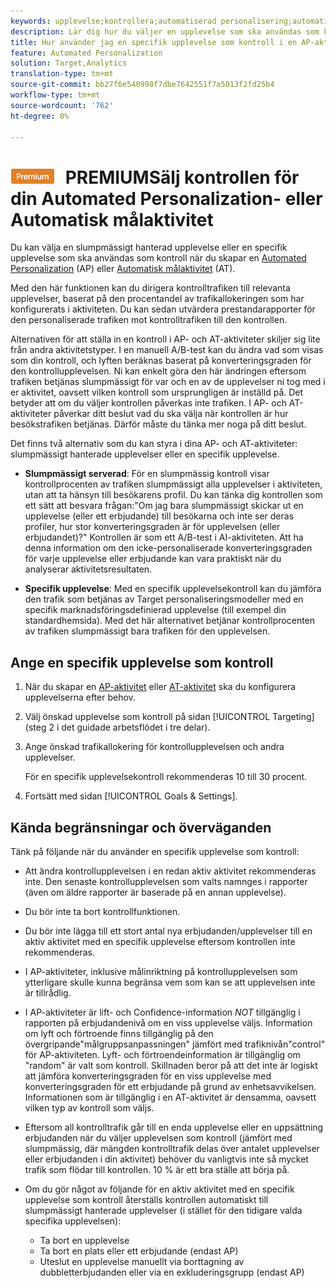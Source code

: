 ```yaml
---
keywords: upplevelse;kontrollera;automatiserad personalisering;automatisk målanpassning
description: Lär dig hur du väljer en upplevelse som ska användas som kontroll när du skapar en Automated Personalization- (AP) eller Auto-Target-aktivitet i Adobe Target.
title: Hur använder jag en specifik upplevelse som kontroll i en AP-aktivitet?
feature: Automated Personalization
solution: Target,Analytics
translation-type: tm+mt
source-git-commit: bb27f6e540998f7dbe7642551f7a5013f2fd25b4
workflow-type: tm+mt
source-wordcount: '762'
ht-degree: 0%

---
```



# ![](/help/assets/premium.png) PREMIUMSälj kontrollen för din Automated Personalization- eller Automatisk målaktivitet

Du kan välja en slumpmässigt hanterad upplevelse eller en specifik upplevelse som ska användas som kontroll när du skapar en [Automated Personalization](/help/c-activities/t-automated-personalization/automated-personalization.md) (AP) eller [Automatisk målaktivitet](/help/c-activities/auto-target/auto-target-to-optimize.md) (AT).

Med den här funktionen kan du dirigera kontrolltrafiken till relevanta upplevelser, baserat på den procentandel av trafikallokeringen som har konfigurerats i aktiviteten. Du kan sedan utvärdera prestandarapporter för den personaliserade trafiken mot kontrolltrafiken till den kontrollen.

Alternativen för att ställa in en kontroll i AP- och AT-aktiviteter skiljer sig lite från andra aktivitetstyper. I en manuell A/B-test kan du ändra vad som visas som din kontroll, och lyften beräknas baserat på konverteringsgraden för den kontrollupplevelsen. Ni kan enkelt göra den här ändringen eftersom trafiken betjänas slumpmässigt för var och en av de upplevelser ni tog med i er aktivitet, oavsett vilken kontroll som ursprungligen är inställd på. Det betyder att om du väljer kontrollen påverkas inte trafiken. I AP- och AT-aktiviteter påverkar ditt beslut vad du ska välja när kontrollen är hur besökstrafiken betjänas. Därför måste du tänka mer noga på ditt beslut.

Det finns två alternativ som du kan styra i dina AP- och AT-aktiviteter: slumpmässigt hanterade upplevelser eller en specifik upplevelse.

* **Slumpmässigt serverad**: För en slumpmässig kontroll visar kontrollprocenten av trafiken slumpmässigt alla upplevelser i aktiviteten, utan att ta hänsyn till besökarens profil. Du kan tänka dig kontrollen som ett sätt att besvara frågan:&quot;Om jag bara slumpmässigt skickar ut en upplevelse (eller ett erbjudande) till besökarna och inte ser deras profiler, hur stor konverteringsgraden är för upplevelsen (eller erbjudandet)?&quot; Kontrollen är som ett A/B-test i AI-aktiviteten. Att ha denna information om den icke-personaliserade konverteringsgraden för varje upplevelse eller erbjudande kan vara praktiskt när du analyserar aktivitetsresultaten.

* **Specifik upplevelse**: Med en specifik upplevelsekontroll kan du jämföra den trafik som betjänas av Target personaliseringsmodeller med en specifik marknadsföringsdefinierad upplevelse (till exempel din standardhemsida). Med det här alternativet betjänar kontrollprocenten av trafiken slumpmässigt bara trafiken för den upplevelsen.

## Ange en specifik upplevelse som kontroll

1. När du skapar en [AP-aktivitet](/help/c-activities/t-automated-personalization/create-ap-activity.md) eller [AT-aktivitet](/help/c-activities/t-test-ab/t-test-create-ab/ab-audience.md) ska du konfigurera upplevelserna efter behov.
1. Välj önskad upplevelse som kontroll på sidan [!UICONTROL Targeting] (steg 2 i det guidade arbetsflödet i tre delar).
1. Ange önskad trafikallokering för kontrollupplevelsen och andra upplevelser.

   För en specifik upplevelsekontroll rekommenderas 10 till 30 procent.

1. Fortsätt med sidan [!UICONTROL Goals & Settings].

## Kända begränsningar och överväganden

Tänk på följande när du använder en specifik upplevelse som kontroll:

* Att ändra kontrollupplevelsen i en redan aktiv aktivitet rekommenderas inte. Den senaste kontrollupplevelsen som valts namnges i rapporter (även om äldre rapporter är baserade på en annan upplevelse).
* Du bör inte ta bort kontrollfunktionen.
* Du bör inte lägga till ett stort antal nya erbjudanden/upplevelser till en aktiv aktivitet med en specifik upplevelse eftersom kontrollen inte rekommenderas.
* I AP-aktiviteter, inklusive målinriktning på kontrollupplevelsen som ytterligare skulle kunna begränsa vem som kan se att upplevelsen inte är tillrådlig.
* I AP-aktiviteter är lift- och Confidence-information *NOT* tillgänglig i rapporten på erbjudandenivå om en viss upplevelse väljs. Information om lyft och förtroende finns tillgänglig på den övergripande&quot;målgruppsanpassningen&quot; jämfört med trafiknivån&quot;control&quot; för AP-aktiviteten. Lyft- och förtroendeinformation är tillgänglig om &quot;random&quot; är valt som kontroll. Skillnaden beror på att det inte är logiskt att jämföra konverteringsgraden för en viss upplevelse med konverteringsgraden för ett erbjudande på grund av enhetsavvikelsen. Informationen som är tillgänglig i en AT-aktivitet är densamma, oavsett vilken typ av kontroll som väljs.
* Eftersom all kontrolltrafik går till en enda upplevelse eller en uppsättning erbjudanden när du väljer upplevelsen som kontroll (jämfört med slumpmässig, där mängden kontrolltrafik delas över antalet upplevelser eller erbjudanden i din aktivitet) behöver du vanligtvis inte så mycket trafik som flödar till kontrollen. 10 % är ett bra ställe att börja på.
* Om du gör något av följande för en aktiv aktivitet med en specifik upplevelse som kontroll återställs kontrollen automatiskt till slumpmässigt hanterade upplevelser (i stället för den tidigare valda specifika upplevelsen):

   * Ta bort en upplevelse
   * Ta bort en plats eller ett erbjudande (endast AP)
   * Uteslut en upplevelse manuellt via borttagning av dubbletterbjudanden eller via en exkluderingsgrupp (endast AP)

